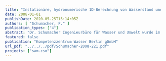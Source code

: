 ```yaml
---
title: "Instationäre, hydronumerische 1D-Berechnung von Wasserstand und Durchfluss in der Stauhaltung Charlottenburg (Spree und Kanäle) für die Abflussjahre 2002 bis 2007"
date: 2008-01-01
publishDate: 2020-05-25T15:14:05Z
authors: [ "Schumacher, F." ]
publication_types: ["4"]
abstract: "Dr. Schumacher Ingenieurbüro für Wasser und Umwelt wurde im Rahmen des Projektes SAM-CSO beauftragt, eine Langzeitsimulation der hydraulischen Verhältnisse in der Stauhaltung Charlottenburg (Spree und Kanäle) für die Abflussjahre 2002 bis 2007 durchzuführen. Diese Simulation erfolgt mit der Software HYDRAX und ist die Grundlage für die Simulation der Gewässergüteprozesse, die dann mit der Software QSIM durchgeführt wird. Da bisher im Rahmen des Projektes eine Gewässergütesimulation lediglich für den September 2005 erfolgte (Fokus auf 2 Starkregenereignisse mit Mischwasserüberlauf), konnten noch keine allgemeinen Aussagen zur Güte der Simulation des Gewässerbasiszustandes über längere Zeiträume getroffen werden. Die Simulation des Basiszustandes (unter Vernachlässigung der Mischwassereinleitungen) und die Anpassung des Modells an die Berliner Gewässerverhältnisse ist ein wichtiger Schritt, bevor die spezifische Situation während Mischwasserüberlauf betrachtet werden kann. Zusammenfassend ist festzuhalten, dass nach Korrektur der Zuflüsse über die Spree eine in Bezug auf den Referenzpegel Sophienwerder stimmige Durchflussbilanz erreicht werden konnte. Die aufgrund der instationären Berechnung verbleibende Bilanzdifferenz spiegelt gut das (im Vergleich zu den Stauhaltungen Mühlendamm/Kleinmachnow, Spandau oder Brandenburg mit ihren großen Seen) geringe Retentionsvermögen der Stauhaltung Charlottenburg wider. Unter Berücksichtigung der Messunsicherheit werden auch die Wasserstände für alle Durchflussverhältnisse in guter, für die anschließende Gütesimulation mit mehr als hinreichender Genauigkeit, berechnet. Hingewiesen sei darauf, dass bei einer Änderung der Zuflusssumme, z.B. durch die Berücksichtigung der bisher inaktiv gesetzten Mischwassereinleitungen, auch ein erneuter Bilanzausgleich vorgenommen werden sollte, da der Stauhaltung derzeit die vernachlässigten Größen indirekt über die Korrektur der Spreezuflüsse im Rahmen des Bilanzausgleichs zufließen. Folgerung für das Projekt: (i) Die Grundlage (Hydraulik) für die Gewässergütesimulation des Basiszustandes der Spree liegt nun vor. (ii) Die Gewässergütesimulation wird in Abstimmung mit Herrn Dr. Schumacher am KWB durchgeführt. Es erfolgt eine Identifikation, welche in QSIM simulierten Prozesse an die Berliner Situation angepasst werden müssen und in welcher Weise. (iii) Daraufhin erfolgt die Anpassung in Kooperation mit der BfG (Herrn Kirchesch)."
featured: false
publication: "Kompetenzzentrum Wasser Berlin gGmbH"
url_pdf: "../../../pdf/Schumacher-2008-221.pdf"
projects: ["sam-cso"]
---
```



